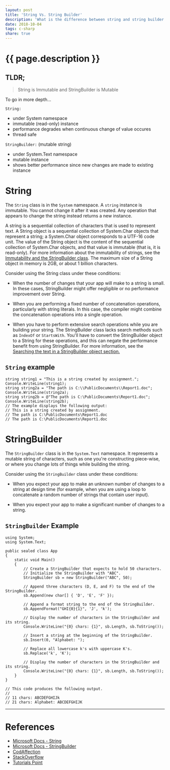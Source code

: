 ```yaml
---
layout: post
title: 'String Vs. String Builder'
description: 'What is the difference between string and string builder in C#'
date: 2018-10-04
tags: c-sharp
share: true
---
```


# {{ page.description }}

## TLDR;

> String is Immutable and StringBuilder is Mutable

To go in more depth...

`String:`

-    under System namespace
-    immutable (read-only) instance
-    performance degrades when continuous change of value occures
-    thread safe

`StringBuilder:` (mutable string)

-    under System.Text namespace
-    mutable instance
-    shows better performance since new changes are made to existing instance

# String

The `String` class is in the `System` namespace. A `string` instance is immutable. You cannot change it after it was created. Any operation that appears to change the string instead returns a new instance.

A string is a sequential collection of characters that is used to represent text. A String object is a sequential collection of System.Char objects that represent a string; a System.Char object corresponds to a UTF-16 code unit. The value of the String object is the content of the sequential collection of System.Char objects, and that value is immutable (that is, it is read-only). For more information about the immutability of strings, see the [Immutability and the StringBuilder class](https://docs.microsoft.com/en-us/dotnet/api/system.string?view=netcore-2.1#Immutability). The maximum size of a String object in memory is 2GB, or about 1 billion characters.

Consider using the String class under these conditions:

-    When the number of changes that your app will make to a string is small. In these cases, StringBuilder might offer negligible or no performance improvement over String.

-    When you are performing a fixed number of concatenation operations, particularly with string literals. In this case, the compiler might combine the concatenation operations into a single operation.

-    When you have to perform extensive search operations while you are building your string. The StringBuilder class lacks search methods such as `IndexOf` or `StartsWith`. You'll have to convert the StringBuilder object to a String for these operations, and this can negate the performance benefit from using StringBuilder. For more information, see the [Searching the text in a StringBuilder object section.](https://docs.microsoft.com/en-us/dotnet/api/system.text.stringbuilder?view=netcore-2.1#Searching)

## `String` example

```
string string1 = "This is a string created by assignment.";
Console.WriteLine(string1);
string string2a = "The path is C:\\PublicDocuments\\Report1.doc";
Console.WriteLine(string2a);
string string2b = @"The path is C:\PublicDocuments\Report1.doc";
Console.WriteLine(string2b);
// The example displays the following output:
// This is a string created by assignment.
// The path is C:\PublicDocuments\Report1.doc
// The path is C:\PublicDocuments\Report1.doc
```

# StringBuilder

The `StringBuilder` class is in the `System.Text` namespace. It represents a mutable string of characters, such as one you're constructing piece-wise, or where you change lots of things while building the string.

Consider using the `StringBuilder` class under these conditions:

-    When you expect your app to make an unknown number of changes to a string at design time (for example, when you are using a loop to concatenate a random number of strings that contain user input).

-    When you expect your app to make a significant number of changes to a string.

## `StringBuilder` Example

```
using System;
using System.Text;

public sealed class App
{
    static void Main()
    {
        // Create a StringBuilder that expects to hold 50 characters.
        // Initialize the StringBuilder with "ABC".
        StringBuilder sb = new StringBuilder("ABC", 50);

        // Append three characters (D, E, and F) to the end of the StringBuilder.
        sb.Append(new char[] { 'D', 'E', 'F' });

        // Append a format string to the end of the StringBuilder.
        sb.AppendFormat("GHI{0}{1}", 'J', 'k');

        // Display the number of characters in the StringBuilder and its string.
        Console.WriteLine("{0} chars: {1}", sb.Length, sb.ToString());

        // Insert a string at the beginning of the StringBuilder.
        sb.Insert(0, "Alphabet: ");

        // Replace all lowercase k's with uppercase K's.
        sb.Replace('k', 'K');

        // Display the number of characters in the StringBuilder and its string.
        Console.WriteLine("{0} chars: {1}", sb.Length, sb.ToString());
    }
}

// This code produces the following output.
//
// 11 chars: ABCDEFGHIJk
// 21 chars: Alphabet: ABCDEFGHIJK
```

---

# References

-    [Microsoft Docs - String](https://docs.microsoft.com/en-us/dotnet/api/system.string?view=netcore-2.1#remarks)
-    [Microsoft Docs - StringBuilder](https://docs.microsoft.com/en-us/dotnet/api/system.text.stringbuilder?view=netframework-4.7.2)
-    [CodAffection](http://www.codaffection.com/csharp-article/difference-string-and-stringbuilder-in-csharp/)
-    [StackOverflow](https://stackoverflow.com/questions/73883/string-vs-stringbuilder)
-    [Tutorials Point](https://www.tutorialspoint.com/csharp/csharp_delegates.htm)
